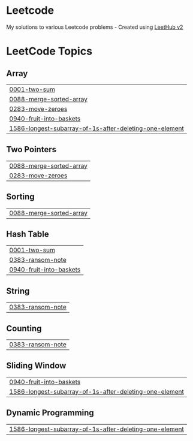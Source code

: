 # Leetcode
My solutions to various Leetcode problems - Created using [LeetHub v2](https://github.com/arunbhardwaj/LeetHub-2.0)

<!---LeetCode Topics Start-->
# LeetCode Topics
## Array
|  |
| ------- |
| [0001-two-sum](https://github.com/Amy621/Leetcode/tree/master/0001-two-sum) | 
| [0088-merge-sorted-array](https://github.com/Amy621/Leetcode/tree/master/0088-merge-sorted-array) |
| [0283-move-zeroes](https://github.com/Amy621/Leetcode/tree/master/0283-move-zeroes) |
| [0940-fruit-into-baskets](https://github.com/Amy621/Leetcode/tree/master/0940-fruit-into-baskets) |
| [1586-longest-subarray-of-1s-after-deleting-one-element](https://github.com/Amy621/Leetcode/tree/master/1586-longest-subarray-of-1s-after-deleting-one-element) |
## Two Pointers
|  |
| ------- |
| [0088-merge-sorted-array](https://github.com/Amy621/Leetcode/tree/master/0088-merge-sorted-array) |
| [0283-move-zeroes](https://github.com/Amy621/Leetcode/tree/master/0283-move-zeroes) |
## Sorting
|  |
| ------- |
| [0088-merge-sorted-array](https://github.com/Amy621/Leetcode/tree/master/0088-merge-sorted-array) |
## Hash Table
|  |
| ------- |
| [0001-two-sum](https://github.com/Amy621/Leetcode/tree/master/0001-two-sum) |
| [0383-ransom-note](https://github.com/Amy621/Leetcode/tree/master/0383-ransom-note) |
| [0940-fruit-into-baskets](https://github.com/Amy621/Leetcode/tree/master/0940-fruit-into-baskets) |
## String
|  |
| ------- |
| [0383-ransom-note](https://github.com/Amy621/Leetcode/tree/master/0383-ransom-note) |
## Counting
|  |
| ------- |
| [0383-ransom-note](https://github.com/Amy621/Leetcode/tree/master/0383-ransom-note) |
## Sliding Window
|  |
| ------- |
| [0940-fruit-into-baskets](https://github.com/Amy621/Leetcode/tree/master/0940-fruit-into-baskets) |
| [1586-longest-subarray-of-1s-after-deleting-one-element](https://github.com/Amy621/Leetcode/tree/master/1586-longest-subarray-of-1s-after-deleting-one-element) |
## Dynamic Programming
|  |
| ------- |
| [1586-longest-subarray-of-1s-after-deleting-one-element](https://github.com/Amy621/Leetcode/tree/master/1586-longest-subarray-of-1s-after-deleting-one-element) |
<!---LeetCode Topics End-->
